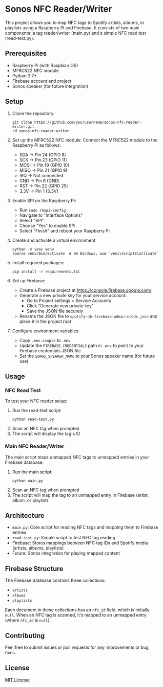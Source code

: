 # Sonos NFC Reader/Writer

This project allows you to map NFC tags to Spotify artists, albums, or playlists using a Raspberry Pi and Firebase. It consists of two main components: a tag reader/writer (main.py) and a simple NFC read test (read-test.py).

## Prerequisites

- Raspberry Pi (with Raspbian OS)
- MFRC522 NFC module
- Python 3.7+
- Firebase account and project
- Sonos speaker (for future integration)

## Setup

1. Clone the repository:
   ```
   git clone https://github.com/yourusername/sonos-nfc-reader-writer.git
   cd sonos-nfc-reader-writer
   ```

2. Set up the MFRC522 NFC module:
   Connect the MFRC522 module to the Raspberry Pi as follows:
   - SDA  -> Pin 24 (GPIO 8)
   - SCK  -> Pin 23 (GPIO 11)
   - MOSI -> Pin 19 (GPIO 10)
   - MISO -> Pin 21 (GPIO 9)
   - IRQ  -> Not connected
   - GND  -> Pin 6 (GND)
   - RST  -> Pin 22 (GPIO 25)
   - 3.3V -> Pin 1 (3.3V)

3. Enable SPI on the Raspberry Pi:
   - Run `sudo raspi-config`
   - Navigate to "Interface Options"
   - Select "SPI"
   - Choose "Yes" to enable SPI
   - Select "Finish" and reboot your Raspberry Pi

4. Create and activate a virtual environment:
   ```
   python -m venv venv
   source venv/bin/activate  # On Windows, use `venv\Scripts\activate`
   ```

5. Install required packages:
   ```
   pip install -r requirements.txt
   ```

6. Set up Firebase:
   - Create a Firebase project at https://console.firebase.google.com/
   - Generate a new private key for your service account:
     - Go to Project settings > Service Accounts
     - Click "Generate new private key"
     - Save the JSON file securely
   - Rename the JSON file to `spotify-db-firebase-admin-creds.json` and place it in the project root

7. Configure environment variables:
   - Copy `.env.sample` to `.env`
   - Update the `FIREBASE_CREDENTIALS` path in `.env` to point to your Firebase credentials JSON file
   - Set the `SONOS_SPEAKER_NAME` to your Sonos speaker name (for future use)

## Usage

### NFC Read Test

To test your NFC reader setup:

1. Run the read-test script:
   ```
   python read-test.py
   ```
2. Scan an NFC tag when prompted
3. The script will display the tag's ID

### Main NFC Reader/Writer

The main script maps unmapped NFC tags to unmapped entries in your Firebase database:

1. Run the main script:
   ```
   python main.py
   ```
2. Scan an NFC tag when prompted
3. The script will map the tag to an unmapped entry in Firebase (artist, album, or playlist)

## Architecture

- `main.py`: Core script for reading NFC tags and mapping them to Firebase entries
- `read-test.py`: Simple script to test NFC tag reading
- Firebase: Stores mappings between NFC tag IDs and Spotify media (artists, albums, playlists)
- Future: Sonos integration for playing mapped content

## Firebase Structure

The Firebase database contains three collections:
- `artists`
- `albums`
- `playlists`

Each document in these collections has an `nfc_id` field, which is initially `null`. When an NFC tag is scanned, it's mapped to an unmapped entry (where `nfc_id` is `null`).

## Contributing

Feel free to submit issues or pull requests for any improvements or bug fixes.

## License

[MIT License](LICENSE)

